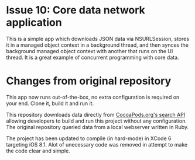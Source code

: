 # Issue 10: Core data network application
This is a simple app which downloads JSON data via NSURLSession, stores it in a managed object context in a background thread, and then synces the background managed object context with another that runs on the UI thread. It is a great example of concurrent programming with core data.

# Changes from original repository
This app now runs out-of-the-box, no extra configuration is required on your end. Clone it, build it and run it.

This repository downloads data directly from [CocoaPods.org's search API](http://blog.cocoapods.org/Search-API-Version-1/ "Search API Version 1") allowing developers to build and run this project without any configuration. The original repository queried data from a local webserver written in Ruby.

The project has been updated to compile (in hard-mode) in XCode 6 targeting iOS 8.1. Alot of unecessary code was removed in attempt to make the code clear and simple.
